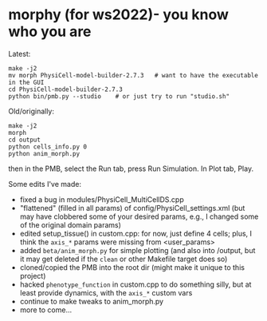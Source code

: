 # morphy (for ws2022)- you know who you are


Latest:
```
make -j2
mv morph PhysiCell-model-builder-2.7.3   # want to have the executable in the GUI
cd PhysiCell-model-builder-2.7.3
python bin/pmb.py --studio    # or just try to run "studio.sh"

```

Old/originally:
```
make -j2
morph
cd output
python cells_info.py 0
python anim_morph.py
```
then in the PMB, select the Run tab, press Run Simulation. In Plot tab, Play.

Some edits I've made:
* fixed a bug in modules/PhysiCell_MultiCellDS.cpp
* "flattened" (filled in all params) of config/PhysiCell_settings.xml (but may have clobbered some of your desired params, e.g., I changed some of the original domain params)
* edited setup_tissue() in custom.cpp: for now, just define 4 cells; plus, I think the `axis_*` params were missing from <user_params>
* added `beta/anim_morph.py` for simple plotting (and also into /output, but it may get deleted if the `clean` or other Makefile target does so)
* cloned/copied the PMB into the root dir (might make it unique to this project)
* hacked `phenotype_function` in custom.cpp to do something silly, but at least provide dynamics, with the `axis_*` custom vars
* continue to make tweaks to anim_morph.py
* more to come...
